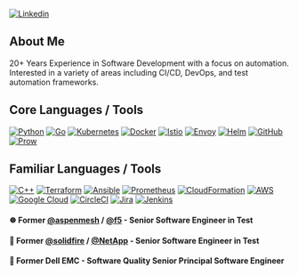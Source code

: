 <!---
Redundant to have github, but keeping this around in case I need it somewhere else
[![GitHub](https://img.shields.io/badge/GitHub-100000?style=for-the-badge&logo=github&logoColor=white)](https://github.com/johndlong)](https://github.com/johndlong)
--->

[![Linkedin](https://img.shields.io/badge/-LinkedIn-blue?style=for-the-badge&logo=Linkedin&logoColor=white)](https://linkedin.com/in/john-d-long/)

## About Me

20+ Years Experience in Software Development with a focus on automation. Interested in a variety of areas including CI/CD, DevOps, and test automation frameworks.

## Core Languages / Tools

[![Python](https://img.shields.io/badge/Python-FFD43B?style=for-the-badge&logo=python&logoColor=blue)](https://www.python.org/)
[![Go](https://img.shields.io/badge/Go-00ADD8?style=for-the-badge&logo=go&logoColor=white)](https://go.dev/)
[![Kubernetes](https://img.shields.io/badge/kubernetes-326ce5.svg?&style=for-the-badge&logo=kubernetes&logoColor=white)](https://kubernetes.io/)
[![Docker](https://img.shields.io/badge/Docker-2CA5E0?style=for-the-badge&logo=docker&logoColor=white)](https://www.docker.com/)
[![Istio](https://img.shields.io/badge/Istio-466BB0?style=for-the-badge&logo=Istio&logoColor=white)](https://istio.io/)
[![Envoy](https://img.shields.io/badge/Envoy-AC6199?style=for-the-badge&logo=envoyproxy&logoColor=white)](https://www.envoyproxy.io/)
[![Helm](https://img.shields.io/badge/Helm-0F1689?style=for-the-badge&logo=Helm&labelColor=0F1689)](https://helm.sh/)
[![GitHub](https://img.shields.io/badge/GitHub-100000?style=for-the-badge&logo=github&logoColor=white)](https://github.com/)
[![Prow](https://img.shields.io/badge/Prow-326ce5?&style=for-the-badge&logo=kubernetes&logoColor=white)](https://docs.prow.k8s.io/docs/)

## Familiar Languages / Tools

[![C++](https://img.shields.io/badge/C%2B%2B-00599C?style=for-the-badge&logo=c%2B%2B&logoColor=white)](https://cplusplus.com/)
[![Terraform](https://img.shields.io/badge/Terraform-7B42BC?style=for-the-badge&logo=terraform&logoColor=white)](https://www.terraform.io/)
[![Ansible](https://img.shields.io/badge/Ansible-000000?style=for-the-badge&logo=ansible&logoColor=white)](https://www.ansible.com/)
[![Prometheus](https://img.shields.io/badge/Prometheus-E6522C?style=for-the-badge&logo=Prometheus&logoColor=white)](https://prometheus.io/)
[![CloudFormation](https://img.shields.io/badge/CloudFormation-FF9900?style=for-the-badge&logo=amazonaws&logoColor=white)](https://aws.amazon.com/cloudformation/)
[![AWS](https://img.shields.io/badge/Amazon_AWS-FF9900?style=for-the-badge&logo=amazonaws&logoColor=white)](https://aws.amazon.com)
[![Google Cloud](https://img.shields.io/badge/Google_Cloud-4285F4?style=for-the-badge&logo=google-cloud&logoColor=white)](https://cloud.google.com/gcp)
[![CircleCI](https://img.shields.io/badge/circleci-343434?style=for-the-badge&logo=circleci&logoColor=white)](https://circleci.com/)
[![Jira](https://img.shields.io/badge/Jira-0052CC?style=for-the-badge&logo=jirasoftware&logoColor=white)](https://www.atlassian.com/software/jira)
[![Jenkins](https://img.shields.io/badge/Jenkins-D24939?style=for-the-badge&logo=Jenkins&logoColor=white)](https://www.jenkins.io/)

#### ☸️ Former [@aspenmesh](https://github.com/aspenmesh) / [@f5](https://github.com/f5) - Senior Software Engineer in Test
#### 💾 Former [@solidfire](https://github.com/solidfire) / [@NetApp](https://github.com/netapp) - Senior Software Engineer in Test
#### 💾 Former Dell EMC - Software Quality Senior Principal Software Engineer
